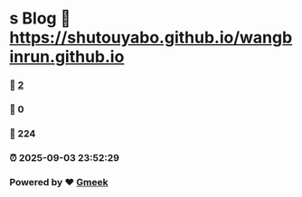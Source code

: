 # s Blog :link: https://shutouyabo.github.io/wangbinrun.github.io 
### :page_facing_up: [2](https://shutouyabo.github.io/wangbinrun.github.io/tag.html) 
### :speech_balloon: 0 
### :hibiscus: 224 
### :alarm_clock: 2025-09-03 23:52:29 
### Powered by :heart: [Gmeek](https://github.com/Meekdai/Gmeek)
